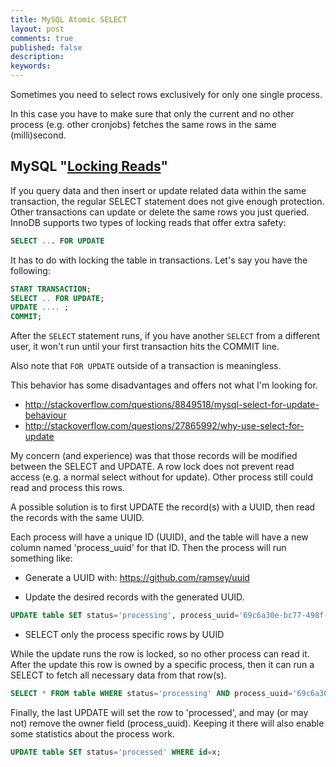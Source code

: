 ```yaml
---
title: MySQL Atomic SELECT
layout: post
comments: true
published: false
description: 
keywords: 
---
```


Sometimes you need to select rows exclusively for only one single process. 

In this case you have to make sure that only the current and no other process (e.g. other cronjobs) fetches the same rows in the same (milli)second. 

## MySQL "[Locking Reads](https://dev.mysql.com/doc/refman/5.7/en/innodb-locking-reads.html)" 

If you query data and then insert or update related data within the same transaction, the regular SELECT statement does not give enough protection. Other transactions can update or delete the same rows you just queried. InnoDB supports two types of locking reads that offer extra safety:

```sql
SELECT ... FOR UPDATE
```

It has to do with locking the table in transactions. Let's say you have the following:

```sql
START TRANSACTION;
SELECT .. FOR UPDATE;
UPDATE .... ;
COMMIT;
```

After the `SELECT` statement runs, if you have another `SELECT` from a different user, it won't run until your first transaction hits the COMMIT line.

Also note that `FOR UPDATE` outside of a transaction is meaningless.

This behavior has some disadvantages and offers not what I'm looking for. 
* <http://stackoverflow.com/questions/8849518/mysql-select-for-update-behaviour>
* <http://stackoverflow.com/questions/27865992/why-use-select-for-update>

My concern (and experience) was that those records will be modified between the SELECT and UPDATE.
A row lock does not prevent read access (e.g. a normal select without for update). Other process still could read and process this rows.

A possible solution is to first UPDATE the record(s) with a UUID, then read the records with the same UUID.

Each process will have a unique ID (UUID), and the table will have a new column named 'process_uuid' for that ID. Then the process will run something like:

* Generate a UUID with: <https://github.com/ramsey/uuid>

* Update the desired records with the generated UUID.

```sql
UPDATE table SET status='processing', process_uuid='69c6a30e-bc77-498f-954d-1640bc394f74' WHERE status='new';
```

* SELECT only the process specific rows by UUID

While the update runs the row is locked, so no other process can read it. 
After the update this row is owned by a specific process, 
then it can run a SELECT to fetch all necessary data from that row(s).

```sql
SELECT * FROM table WHERE status='processing' AND process_uuid='69c6a30e-bc77-498f-954d-1640bc394f74';
```

Finally, the last UPDATE will set the row to 'processed', 
and may (or may not) remove the owner field (process_uuid). 
Keeping it there will also enable some statistics about the process work.

```sql
UPDATE table SET status='processed' WHERE id=x;
```